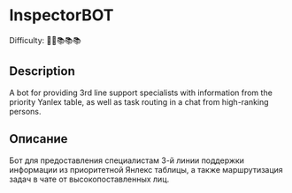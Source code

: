 # InspectorBOT
Difficulty: 📖📖📚📚📚
## Description
A bot for providing 3rd line support specialists with information from the priority Yanlex table, as well as task routing in a chat from high-ranking
persons.
## Описание
Бот для предоставления специалистам 3-й линии поддержки информации из приоритетной Янлекс таблицы, а также маршрутизация задач в чате от высокопоставленных 
лиц.
